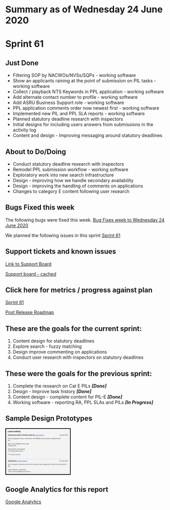 # Summary as of Wednesday 24 June 2020 

# Sprint 61

## Just Done
* Filtering SOP by NACWOs/NVSs/SQPs - working software
* Show an applicants raining at the point of submission on PIL tasks - working software
* Collect / playback NTS Keywords in PPL application - working software
* Add alternate contact number to profile - working software
* Add ASRU Business Support role - working software
* PPL application comments order now newest first - working software
* Implemented new PIL and PPL SLA reports - working software
* Planned statutory deadline research with inspectors
* Initial designs for including users answers from submissions in the activity log 
* Content and design - Improving messaging around statutory deadlines

## About to Do/Doing
* Conduct statutory deadline research with inspectors
* Remodel PPL submission workflow - working software
* Exploratory work into new search infrastructure
* Design -  improving how we handle secondary availability
* Design -  improving the handling of comments on applications
* Changes to category E content following user research

## Bugs Fixed this week
The following bugs were fixed this week.
[Bug Fixes week to Wednesday 24 June 2020](graphs/bugs24062020.png)

We planned the following issues in this sprint 
[Sprint 61](graphs/sprint24062020.png)

## Support tickets and known issues
[Link to Support Board](https://collaboration.homeoffice.gov.uk/jira/secure/RapidBoard.jspa?rapidView=1717&selectedIssue=ASSB-253)

[Support board - cached](graphs/supportBoard24062020.png)

## Click here for metrics / progress against plan
[Sprint 61](graphs/progress24062020.png)

[Post Release Roadmap](graphs/roadmap24062020.png)

## These are the goals for the current sprint:

1. Content design for statutory deadlines 
2. Explore search - fuzzy matching 
3. Design improve commenting on applications 
4. Conduct user research with inspectors on statutory deadlines

## These were the goals for the previous sprint:

1. Complete the research on Cat E PILs ***[Done]*** 
2. Design - Improve task history  ***[Done]***
3. Content design - complete content for PIL-E ***[Done]*** 
4. Working software - reporting RA, PPL SLAs and PILs ***[In Progress]***

## Sample Design Prototypes
<a href="graphs/proto1_24062020.png"><img src="graphs/proto1_24062020.png" alt="HTML5 Icon" width="200" style="border:2px solid black"></a>
<br>


## Google Analytics for this report
[Google Analytics](graphs/GA24062020.png)

